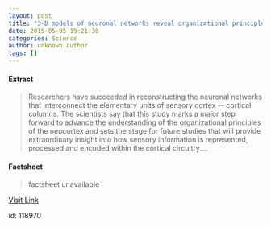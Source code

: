 ```yaml
---
layout: post
title: "3-D models of neuronal networks reveal organizational principles of sensory cortex"
date: 2015-05-05 19:21:38
categories: Science
author: unknown author
tags: []
---
```



#### Extract
>Researchers have succeeded in reconstructing the neuronal networks that interconnect the elementary units of sensory cortex -- cortical columns. The scientists say that this study marks a major step forward to advance the understanding of the organizational principles of the neocortex and sets the stage for future studies that will provide extraordinary insight into how sensory information is represented, processed and encoded within the cortical circuitry....

#### Factsheet
>factsheet unavailable

[Visit Link](http://feeds.sciencedaily.com/~r/sciencedaily/~3/W9UOp9ycEgM/150505152138.htm)

id:  118970


